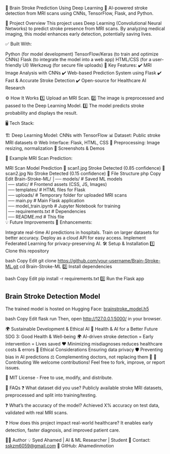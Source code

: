 🧠 Brain Stroke Prediction Using Deep Learning
🔬 AI-powered stroke detection from MRI scans using CNNs, TensorFlow, Flask, and Python.

🚀 Project Overview
This project uses Deep Learning (Convolutional Neural Networks) to predict stroke presence from MRI scans. By analyzing medical imaging, this model enhances early detection, potentially saving lives.

✅ Built With:

Python (for model development)
TensorFlow/Keras (to train and optimize CNNs)
Flask (to integrate the model into a web app)
HTML/CSS (for a user-friendly UI)
Werkzeug (for secure file uploads)
🚀 Key Features:
✔️ MRI Image Analysis with CNNs
✔️ Web-based Prediction System using Flask
✔️ Fast & Accurate Stroke Detection
✔️ Open-source for Healthcare AI Research

⚙️ How It Works
1️⃣ Upload an MRI Scan.
2️⃣ The image is preprocessed and passed to the Deep Learning Model.
3️⃣ The model predicts stroke probability and displays the result.

🖥️ Tech Stack:

🏗️ Deep Learning Model: CNNs with TensorFlow
📊 Dataset: Public stroke MRI datasets
🌐 Web Interface: Flask, HTML, CSS
🔄 Preprocessing: Image resizing, normalization
📸 Screenshots & Demos


🔴 Example MRI Scan Prediction:

MRI Scan	Model Prediction
🧠 scan1.jpg	Stroke Detected (0.85 confidence)
🧠 scan2.jpg	No Stroke Detected (0.15 confidence)
📂 File Structure
php
Copy
Edit
Brain-Stroke-ML/
│── models/               # Saved ML models  
│── static/               # Frontend assets (CSS, JS, Images)  
│── templates/            # HTML files for Flask  
│── uploads/              # Temporary folder for uploaded MRI scans  
│── main.py               # Main Flask application  
│── model_train.ipynb     # Jupyter Notebook for training  
│── requirements.txt      # Dependencies  
│── README.md             # This file  
💡 Future Improvements
🚀 Enhancements:

Integrate real-time AI predictions in hospitals.
Train on larger datasets for better accuracy.
Deploy as a cloud API for easy access.
Implement Federated Learning for privacy-preserving AI.
🛠️ Setup & Installation
1️⃣ Clone this repository

bash
Copy
Edit
git clone https://github.com/your-username/Brain-Stroke-ML.git
cd Brain-Stroke-ML
2️⃣ Install dependencies

bash
Copy
Edit
pip install -r requirements.txt
3️⃣ Run the Flask app

## Brain Stroke Detection Model
The trained model is hosted on Hugging Face: [brainstroke_model.h5](https://huggingface.co/Ahamedinmotion/brainstroke-model/tree/main)


bash
Copy
Edit
flask run
Then, open http://127.0.0.1:5000/ in your browser.

🌍 Sustainable Development & Ethical AI
🌱 Health & AI for a Better Future
SDG 3: Good Health & Well-being 🌍
AI-driven stroke detection = Early intervention = Lives saved ❤️
Minimizing misdiagnoses reduces healthcare costs & errors
🔬 Ethical Considerations
Ensuring data privacy 🛡️
Preventing bias in AI predictions ⚖️
Complementing doctors, not replacing them 🏥
🤝 Contributing
We welcome contributions! Feel free to fork, improve, or report issues.

🔗 MIT License - Free to use, modify, and distribute.

💬 FAQs
❓ What dataset did you use?
Publicly available stroke MRI datasets, preprocessed and split into training/testing.

❓ What’s the accuracy of the model?
Achieved X% accuracy on test data, validated with real MRI scans.

❓ How does this project impact real-world healthcare?
It enables early detection, faster diagnosis, and improved patient care.

👨‍💻 Author
💡 Syed Ahamed | AI & ML Researcher | Student
📧 Contact: sskzm6059@gmail.com
🔗 GitHub: Ahamedinmotion
